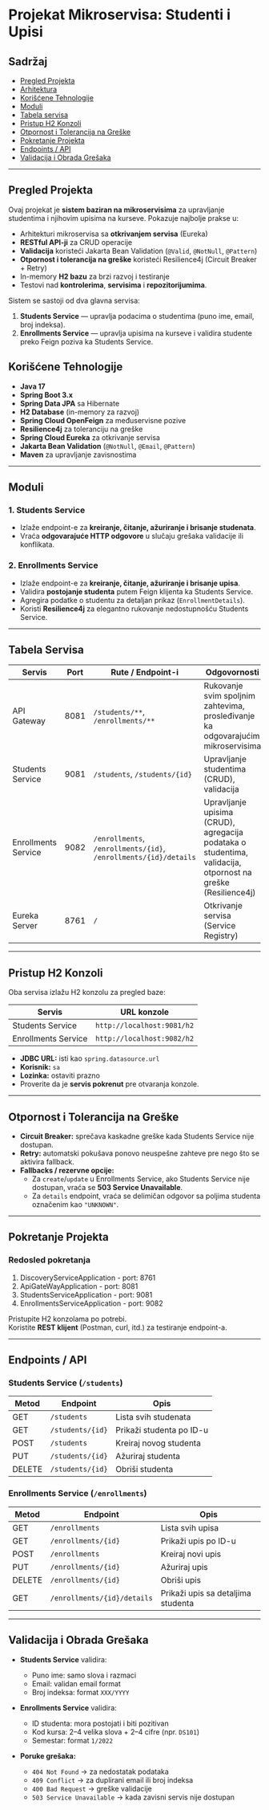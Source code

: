 # Projekat Mikroservisa: Studenti i Upisi

## Sadržaj

- [Pregled Projekta](#pregled-projekta)  
- [Arhitektura](#arhitektura)  
- [Korišćene Tehnologije](#korišćene-tehnologije)  
- [Moduli](#moduli)  
- [Tabela servisa](#tabela-servisa)  
- [Pristup H2 Konzoli](#pristup-h2-konzoli)  
- [Otpornost i Tolerancija na Greške](#otpornost-i-tolerancija-na-greške)  
- [Pokretanje Projekta](#pokretanje-projekta)  
- [Endpoints / API](#endpoints--api)  
- [Validacija i Obrada Grešaka](#validacija-i-obrada-grešaka)  

---

## Pregled Projekta

Ovaj projekat je **sistem baziran na mikroservisima** za upravljanje studentima i njihovim upisima na kurseve. Pokazuje najbolje prakse u:

- Arhitekturi mikroservisa sa **otkrivanjem servisa** (Eureka)  
- **RESTful API-ji** za CRUD operacije  
- **Validacija** koristeći Jakarta Bean Validation (`@Valid`, `@NotNull`, `@Pattern`)  
- **Otpornost i tolerancija na greške** koristeći Resilience4j (Circuit Breaker + Retry)  
- In-memory **H2 bazu** za brzi razvoj i testiranje
- Testovi nad **kontrolerima**, **servisima** i **repozitorijumima**.

Sistem se sastoji od dva glavna servisa:

1. **Students Service** — upravlja podacima o studentima (puno ime, email, broj indeksa).  
2. **Enrollments Service** — upravlja upisima na kurseve i validira studente preko Feign poziva ka Students Service.  

## Korišćene Tehnologije

- **Java 17**  
- **Spring Boot 3.x**  
- **Spring Data JPA** sa Hibernate  
- **H2 Database** (in-memory za razvoj)  
- **Spring Cloud OpenFeign** za međuservisne pozive  
- **Resilience4j** za toleranciju na greške  
- **Spring Cloud Eureka** za otkrivanje servisa  
- **Jakarta Bean Validation** (`@NotNull`, `@Email`, `@Pattern`)  
- **Maven** za upravljanje zavisnostima  

---

## Moduli

### 1. Students Service
- Izlaže endpoint-e za **kreiranje, čitanje, ažuriranje i brisanje studenata**.   
- Vraća **odgovarajuće HTTP odgovore** u slučaju grešaka validacije ili konflikata.  

### 2. Enrollments Service
- Izlaže endpoint-e za **kreiranje, čitanje, ažuriranje i brisanje upisa**.  
- Validira **postojanje studenta** putem Feign klijenta ka Students Service.  
- Agregira podatke o studentu za detaljan prikaz (`EnrollmentDetails`).  
- Koristi **Resilience4j** za elegantno rukovanje nedostupnošću Students Service.  

---

## Tabela Servisa

| Servis               | Port  | Rute / Endpoint-i                       | Odgovornosti                                  |
|---------------------|-------|----------------------------------------|-----------------------------------------------|
| API Gateway          | 8081  | `/students/**`, `/enrollments/**`      | Rukovanje svim spoljnim zahtevima, prosleđivanje ka odgovarajućim mikroservisima |
| Students Service     | 9081  | `/students`, `/students/{id}`          | Upravljanje studentima (CRUD), validacija   |
| Enrollments Service  | 9082  | `/enrollments`, `/enrollments/{id}`, `/enrollments/{id}/details` | Upravljanje upisima (CRUD), agregacija podataka o studentima, validacija, otpornost na greške (Resilience4j) |
| Eureka Server        | 8761  | `/`                                     | Otkrivanje servisa (Service Registry)        |


---

## Pristup H2 Konzoli

Oba servisa izlažu H2 konzolu za pregled baze:

| Servis               | URL konzole                     |
|---------------------|---------------------------------|
| Students Service     | `http://localhost:9081/h2`      |
| Enrollments Service  | `http://localhost:9082/h2`      |

- **JDBC URL:** isti kao `spring.datasource.url`  
- **Korisnik:** `sa`  
- **Lozinka:** ostaviti prazno  
- Proverite da je **servis pokrenut** pre otvaranja konzole.  

---

## Otpornost i Tolerancija na Greške

- **Circuit Breaker:** sprečava kaskadne greške kada Students Service nije dostupan.  
- **Retry:** automatski pokušava ponovo neuspešne zahteve pre nego što se aktivira fallback.  
- **Fallbacks / rezervne opcije:**  
  - Za `create`/`update` u Enrollments Service, ako Students Service nije dostupan, vraća se **503 Service Unavailable**.  
  - Za `details` endpoint, vraća se delimičan odgovor sa poljima studenta označenim kao `"UNKNOWN"`.  

---

## Pokretanje Projekta

### Redosled pokretanja

1. DiscoveryServiceApplication - port: 8761
2. ApiGateWayApplication - port: 8081
3. StudentsServiceApplication - port: 9081
4. EnrollmentsServiceApplication - port: 9082
  
Pristupite H2 konzolama po potrebi.  
Koristite **REST klijent** (Postman, curl, itd.) za testiranje endpoint-a.  

---

## Endpoints / API

### Students Service (`/students`)
| Metod | Endpoint               | Opis                               |
|-------|-----------------------|-----------------------------------|
| GET   | `/students`            | Lista svih studenata              |
| GET   | `/students/{id}`       | Prikaži studenta po ID-u          |
| POST  | `/students`            | Kreiraj novog studenta            |
| PUT   | `/students/{id}`       | Ažuriraj studenta                 |
| DELETE| `/students/{id}`       | Obriši studenta                   |

### Enrollments Service (`/enrollments`)
| Metod | Endpoint                         | Opis                                         |
|-------|---------------------------------|---------------------------------------------|
| GET   | `/enrollments`                   | Lista svih upisa                            |
| GET   | `/enrollments/{id}`              | Prikaži upis po ID-u                         |
| POST  | `/enrollments`                   | Kreiraj novi upis                            |
| PUT   | `/enrollments/{id}`              | Ažuriraj upis                                |
| DELETE| `/enrollments/{id}`              | Obriši upis                                  |
| GET   | `/enrollments/{id}/details`      | Prikaži upis sa detaljima studenta          |

---

## Validacija i Obrada Grešaka

- **Students Service** validira:
  - Puno ime: samo slova i razmaci  
  - Email: validan email format  
  - Broj indeksa: format `XXX/YYYY`  

- **Enrollments Service** validira:
  - ID studenta: mora postojati i biti pozitivan  
  - Kod kursa: 2–4 velika slova + 2–4 cifre (npr. `DS101`)  
  - Semestar: format `1/2022`  

- **Poruke grešaka:**
  - `404 Not Found` → za nedostatak podataka  
  - `409 Conflict` → za duplirani email ili broj indeksa  
  - `400 Bad Request` → greške validacije  
  - `503 Service Unavailable` → kada zavisni servis nije dostupan
